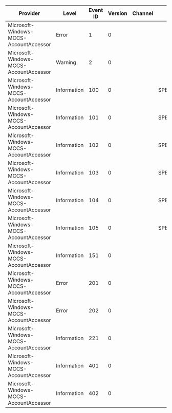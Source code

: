 Provider                                |  Level        |  Event ID  |  Version  |  Channel  |  Task                  |  Opcode  |  Keyword      |  Message
----------------------------------------|---------------|------------|-----------|-----------|------------------------|----------|---------------|-------------------------------------------------------------------------------
Microsoft-Windows-MCCS-AccountAccessor  |  Error        |  1         |  0        |           |                        |          |  Error        |  Error: {P1_HResult} Location: {P2_String} Line Number: {P3_UInt32}
Microsoft-Windows-MCCS-AccountAccessor  |  Warning      |  2         |  0        |           |                        |          |               |  Error Propagated: {P1_HResult} Location: {P2_String} Line Number: {P3_UInt32}
Microsoft-Windows-MCCS-AccountAccessor  |  Information  |  100       |  0        |           |  SPERF_TAG_AA_LOAD     |  Start   |  Performance  |
Microsoft-Windows-MCCS-AccountAccessor  |  Information  |  101       |  0        |           |  SPERF_TAG_AA_LOAD     |  Stop    |  Performance  |
Microsoft-Windows-MCCS-AccountAccessor  |  Information  |  102       |  0        |           |  SPERF_TAG_AA_SAVE     |  Start   |  Performance  |
Microsoft-Windows-MCCS-AccountAccessor  |  Information  |  103       |  0        |           |  SPERF_TAG_AA_SAVE     |  Stop    |  Performance  |
Microsoft-Windows-MCCS-AccountAccessor  |  Information  |  104       |  0        |           |  SPERF_TAG_AA_PROCESS  |  Start   |  Performance  |
Microsoft-Windows-MCCS-AccountAccessor  |  Information  |  105       |  0        |           |  SPERF_TAG_AA_PROCESS  |  Stop    |  Performance  |
Microsoft-Windows-MCCS-AccountAccessor  |  Information  |  151       |  0        |           |                        |          |               |  Being called to delete account {P1_Dword}, Is remote: {P2_Boolean}.
Microsoft-Windows-MCCS-AccountAccessor  |  Error        |  201       |  0        |           |                        |          |  Error        |  Missing property {P1_Dword} in PopImap account creation
Microsoft-Windows-MCCS-AccountAccessor  |  Error        |  202       |  0        |           |                        |          |  Error        |  Should not delete property {P1_Dword} in PopImap account modification
Microsoft-Windows-MCCS-AccountAccessor  |  Information  |  221       |  0        |           |                        |          |               |  PopImapAccountAccessor: Filling in default Dav info for account {P1_Dword}
Microsoft-Windows-MCCS-AccountAccessor  |  Information  |  401       |  0        |           |                        |          |               |
Microsoft-Windows-MCCS-AccountAccessor  |  Information  |  402       |  0        |           |                        |          |               |